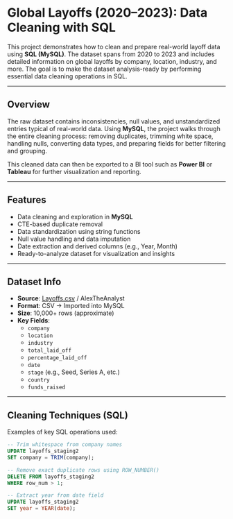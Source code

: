 # Global Layoffs (2020–2023): Data Cleaning with SQL

This project demonstrates how to clean and prepare real-world layoff data using **SQL (MySQL)**. The dataset spans from 2020 to 2023 and includes detailed information on global layoffs by company, location, industry, and more. The goal is to make the dataset analysis-ready by performing essential data cleaning operations in SQL.

---

##  Overview

The raw dataset contains inconsistencies, null values, and unstandardized entries typical of real-world data. Using **MySQL**, the project walks through the entire cleaning process: removing duplicates, trimming white space, handling nulls, converting data types, and preparing fields for better filtering and grouping.

This cleaned data can then be exported to a BI tool such as **Power BI** or **Tableau** for further visualization and reporting.

---

## Features

- Data cleaning and exploration in **MySQL**
- CTE-based duplicate removal
- Data standardization using string functions
- Null value handling and data imputation
- Date extraction and derived columns (e.g., Year, Month)
- Ready-to-analyze dataset for visualization and insights

---

## Dataset Info

- **Source**: [Layoffs.csv](layoffs.csv) / AlexTheAnalyst 
- **Format**: CSV → Imported into MySQL  
- **Size**: 10,000+ rows (approximate)  
- **Key Fields**:
  - `company`
  - `location`
  - `industry`
  - `total_laid_off`
  - `percentage_laid_off`
  - `date`
  - `stage` (e.g., Seed, Series A, etc.)
  - `country`
  - `funds_raised`

---

## Cleaning Techniques (SQL)

Examples of key SQL operations used:

```sql
-- Trim whitespace from company names
UPDATE layoffs_staging2
SET company = TRIM(company);

-- Remove exact duplicate rows using ROW_NUMBER()
DELETE FROM layoffs_staging2
WHERE row_num > 1;

-- Extract year from date field
UPDATE layoffs_staging2
SET year = YEAR(date);
